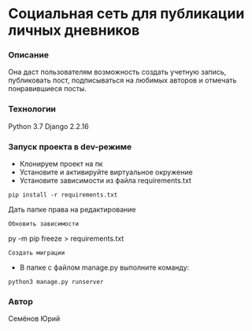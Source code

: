 # Социальная сеть для публикации личных дневников
### Описание
Она даст пользователям возможность создать учетную запись, публиковать пост, подписываться на любимых авторов и отмечать понравившиеся посты.
### Технологии
Python 3.7
Django 2.2.16
### Запуск проекта в dev-режиме
- Клонируем проект на пк
- Установите и активируйте виртуальное окружение
- Установите зависимости из файла requirements.txt
```
pip install -r requirements.txt
``` 
Дать папке права на редактирование
```
Обновить зависимости
```
py -m pip freeze > requirements.txt
```
Создать миграции
```
- В папке с файлом manage.py выполните команду:
```
python3 manage.py runserver
```
### Автор
Семёнов Юрий
